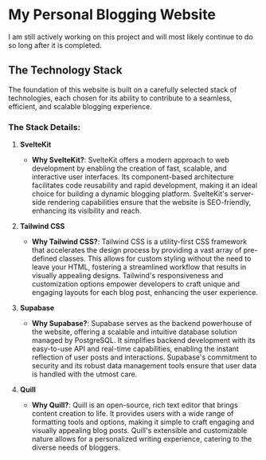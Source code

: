 # My Personal Blogging Website

I am still actively working on this project and will most likely continue to do so long after it is completed.

## The Technology Stack

The foundation of this website is built on a carefully selected stack of technologies, each chosen for its ability to contribute to a seamless, efficient, and scalable blogging experience.

### The Stack Details:

1. **SvelteKit**
   - **Why SvelteKit?**: SvelteKit offers a modern approach to web development by enabling the creation of fast, scalable, and interactive user interfaces. Its component-based architecture facilitates code reusability and rapid development, making it an ideal choice for building a dynamic blogging platform. SvelteKit's server-side rendering capabilities ensure that the website is SEO-friendly, enhancing its visibility and reach.

2. **Tailwind CSS**
   - **Why Tailwind CSS?**: Tailwind CSS is a utility-first CSS framework that accelerates the design process by providing a vast array of pre-defined classes. This allows for custom styling without the need to leave your HTML, fostering a streamlined workflow that results in visually appealing designs. Tailwind's responsiveness and customization options empower developers to craft unique and engaging layouts for each blog post, enhancing the user experience.

3. **Supabase**
   - **Why Supabase?**: Supabase serves as the backend powerhouse of the website, offering a scalable and intuitive database solution managed by PostgreSQL. It simplifies backend development with its easy-to-use API and real-time capabilities, enabling the instant reflection of user posts and interactions. Supabase's commitment to security and its robust data management tools ensure that user data is handled with the utmost care.

4. **Quill**
   - **Why Quill?**: Quill is an open-source, rich text editor that brings content creation to life. It provides users with a wide range of formatting tools and options, making it simple to craft engaging and visually appealing blog posts. Quill's extensible and customizable nature allows for a personalized writing experience, catering to the diverse needs of bloggers.
